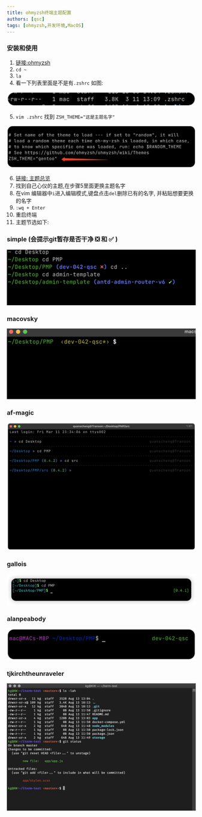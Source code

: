```yaml
---
title: ohmyzsh终端主题配置
authors: [qsc]
tags: [ohmyzsh,开发环境,MacOS]
---
```


### 安装和使用

1. [链接:ohmyzsh](https://github.com/ohmyzsh/ohmyzsh)
2. `cd ~`
3. `la`
4. 看一下列表里面是不是有`.zshrc` 如图: 

![image.png](./image/ohmyzsh001.png)

5. `vim .zshrc` 找到 `ZSH_THEME="这是主题名字"` 

![image.png](./image/ohmyzsh002.png)

6. [链接: 主题总览](https://github.com/ohmyzsh/ohmyzsh/wiki/Themes)
7. 找到自己心仪的主题,在步骤5里面更换主题名字
8. 在vim 编辑器中`i`进入编辑模式,键盘点击`del`删除已有的名字, 并粘贴想要更换的名字
9. `:wq + Enter`
10. 重启终端
11. 主题节选如下: 

### simple (会提示git暂存是否干净 ❎  和 ✅ )

![image.png](./image/ohmyzsh003.png)

### macovsky

![image.png](./image/ohmyzsh004.png)

### af-magic

![image.png](./image/ohmyzsh005.png)

### gallois

![image.png](./image/ohmyzsh006.png)

### alanpeabody

![image.png](./image/ohmyzsh007.png)

### tjkirchtheunraveler

![image.png](./image/ohmyzsh008.png)


